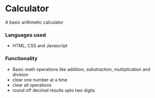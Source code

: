# Calculator
A basic arithmetic calculator

### Languages used
- HTML, CSS and Javascript

### Functionality
- Basic math operations like addition, substraction, multiplication and division
- clear one number at a time
- clear all operations
- round off decimal results upto two digits
